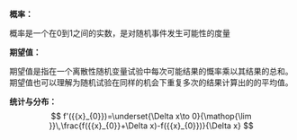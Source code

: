 **概率：**

概率是一个在0到1之间的实数，是对随机事件发生可能性的度量



**期望值：**

期望值是指在一个离散性随机变量试验中每次可能结果的慨率乘以其结果的总和。期望值也可以理解为随机试验在同样的机会下重复多次的结果计算出的的平均值。





**统计与分布：**
$$
f'({{x}_{0}})=\underset{\Delta x\to 0}{\mathop{\lim }}\,\frac{f({{x}_{0}}+\Delta x)-f({{x}_{0}})}{\Delta x}
$$